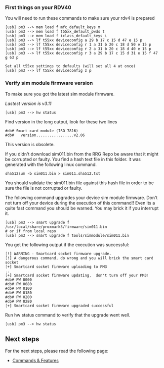 ### First things on your RDV40
You will need to run these commands to make sure your rdv4 is prepared
```
[usb] pm3 --> mem load f mfc_default_keys m
[usb] pm3 --> mem load f t55xx_default_pwds t
[usb] pm3 --> mem load f iclass_default_keys i
[usb] pm3 --> lf t55xx deviceconfig a 29 b 17 c 15 d 47 e 15 p
[usb] pm3 --> lf t55xx deviceconfig r 1 a 31 b 20 c 18 d 50 e 15 p
[usb] pm3 --> lf t55xx deviceconfig r 2 a 31 b 20 c 18 d 40 e 15 p
[usb] pm3 --> lf t55xx deviceconfig r 3 a 29 b 17 c 15 d 31 e 15 f 47 g 63 p

Set all t55xx settings to defaults (will set all 4 at once)
[usb] pm3 --> lf t55xx deviceconfig z p
```

### Verify sim module firmware version

To make sure you got the latest sim module firmware.

_Lastest version is v3.11_

```
[usb] pm3 --> hw status
```

Find version in the long output,  look for these two lines

```
#db# Smart card module (ISO 7816)
#db#   version.................v2.06
```

This version is obsolete.

If you didn't download sim011.bin from the RRG Repo be aware that it might be corrupted or faulty.
You find a hash text file in this folder.   It was generated with the following linux command.

```
sha512sum -b sim011.bin > sim011.sha512.txt
```

You should validate the sim011.bin file against this hash file in order to be sure the file is not corrupted or faulty.

The following command upgrades your device sim module firmware.
Don't not turn off your device during the execution of this command!!
Even its a quite fast command you should be warned.  You may brick it if you interrupt it.

```
[usb] pm3 --> smart upgrade f /usr/local/share/proxmark3/firmware/sim011.bin
# or if from local repo
[usb] pm3 --> smart upgrade f tools/simmodule/sim011.bin
```

You get the following output if the execution was successful:

```
[!] WARNING - Smartcard socket firmware upgrade.
[!] A dangerous command, do wrong and you will brick the smart card socket
[+] Smartcard socket firmware uploading to PM3
..
[+] Smartcard socket firmware updating,  don't turn off your PM3!
#db# FW 0000
#db# FW 0080
#db# FW 0100
#db# FW 0180
#db# FW 0200
#db# FW 0280
[+] Smartcard socket firmware upgraded successful        
```

Run hw status command to verify that the upgrade went well.

```
[usb] pm3 --> hw status
```

## Next steps

For the next steps, please read the following page:

* [Commands & Features](/doc/md/Use_of_Proxmark/3_Commands-and-Features.md)
 
